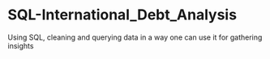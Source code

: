 # SQL-International_Debt_Analysis
Using SQL, cleaning and querying data in a way one can use it for gathering insights
